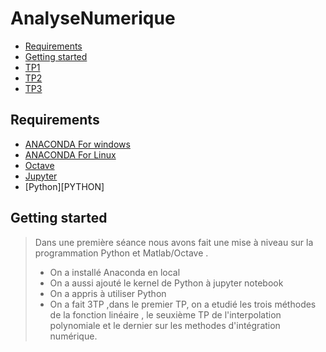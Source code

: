 # AnalyseNumerique
<!-- START doctoc generated TOC please keep comment here to allow auto update -->
<!-- DON'T EDIT THIS SECTION, INSTEAD RE-RUN doctoc TO UPDATE -->


- [Requirements](#requirements)
- [Getting started](#getting-started)
- [TP1][TP1]
- [TP2][TP2]
- [TP3][TP3]


<!-- END doctoc generated TOC please keep comment here to allow auto update -->

## Requirements

* [ANACONDA For windows][ANACONDA] 
* [ANACONDA For Linux][ANACONDA]
* [Octave][oct]
* [Jupyter][Jup]
* [Python][PYTHON]

## Getting started 
> Dans une première séance nous avons fait une mise à niveau sur la programmation Python et Matlab/Octave .
> + On a installé Anaconda en local
> + On a aussi ajouté le kernel de Python à jupyter notebook
> + On a appris à utiliser Python
> + On a fait 3TP ,dans le premier TP, on a etudié les trois méthodes de la fonction linéaire , le seuxième TP de l'interpolation polynomiale et le dernier sur les methodes d'intégration numérique.

[ANACONDA]: https://www.anaconda.com/products/individual
[Jup]: https://jupyter.org/
[oct]: https://www.gnu.org/software/octave/index
[TP1]:https://github.com/FeryelBelhassen/AnalyseNumerique/tree/main/TP1
[TP2]:https://github.com/FeryelBelhassen/AnalyseNumerique/tree/main/TP2
[TP3]:https://github.com/FeryelBelhassen/AnalyseNumerique/tree/main/TP3

